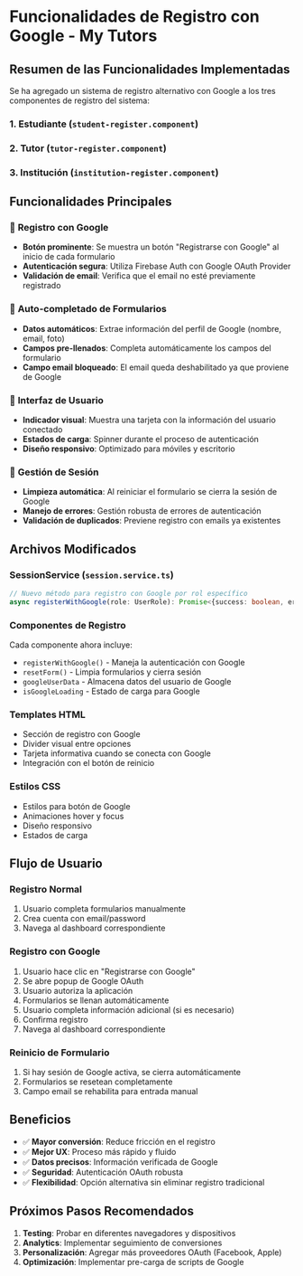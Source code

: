 # Funcionalidades de Registro con Google - My Tutors

## Resumen de las Funcionalidades Implementadas

Se ha agregado un sistema de registro alternativo con Google a los tres componentes de registro del sistema:

### 1. **Estudiante** (`student-register.component`)
### 2. **Tutor** (`tutor-register.component`)  
### 3. **Institución** (`institution-register.component`)

## Funcionalidades Principales

### 🔐 **Registro con Google**
- **Botón prominente**: Se muestra un botón "Registrarse con Google" al inicio de cada formulario
- **Autenticación segura**: Utiliza Firebase Auth con Google OAuth Provider
- **Validación de email**: Verifica que el email no esté previamente registrado

### 📝 **Auto-completado de Formularios**
- **Datos automáticos**: Extrae información del perfil de Google (nombre, email, foto)
- **Campos pre-llenados**: Completa automáticamente los campos del formulario
- **Campo email bloqueado**: El email queda deshabilitado ya que proviene de Google

### 🎨 **Interfaz de Usuario**
- **Indicador visual**: Muestra una tarjeta con la información del usuario conectado
- **Estados de carga**: Spinner durante el proceso de autenticación
- **Diseño responsivo**: Optimizado para móviles y escritorio

### 🔄 **Gestión de Sesión**
- **Limpieza automática**: Al reiniciar el formulario se cierra la sesión de Google
- **Manejo de errores**: Gestión robusta de errores de autenticación
- **Validación de duplicados**: Previene registro con emails ya existentes

## Archivos Modificados

### **SessionService** (`session.service.ts`)
```typescript
// Nuevo método para registro con Google por rol específico
async registerWithGoogle(role: UserRole): Promise<{success: boolean, error?: string, userData?: any}>
```

### **Componentes de Registro**
Cada componente ahora incluye:
- `registerWithGoogle()` - Maneja la autenticación con Google
- `resetForm()` - Limpia formularios y cierra sesión
- `googleUserData` - Almacena datos del usuario de Google
- `isGoogleLoading` - Estado de carga para Google

### **Templates HTML**
- Sección de registro con Google
- Divider visual entre opciones
- Tarjeta informativa cuando se conecta con Google
- Integración con el botón de reinicio

### **Estilos CSS**
- Estilos para botón de Google
- Animaciones hover y focus
- Diseño responsivo
- Estados de carga

## Flujo de Usuario

### **Registro Normal**
1. Usuario completa formularios manualmente
2. Crea cuenta con email/password
3. Navega al dashboard correspondiente

### **Registro con Google**
1. Usuario hace clic en "Registrarse con Google"
2. Se abre popup de Google OAuth
3. Usuario autoriza la aplicación
4. Formularios se llenan automáticamente
5. Usuario completa información adicional (si es necesario)
6. Confirma registro
7. Navega al dashboard correspondiente

### **Reinicio de Formulario**
1. Si hay sesión de Google activa, se cierra automáticamente
2. Formularios se resetean completamente
3. Campo email se rehabilita para entrada manual

## Beneficios

- ✅ **Mayor conversión**: Reduce fricción en el registro
- ✅ **Mejor UX**: Proceso más rápido y fluido
- ✅ **Datos precisos**: Información verificada de Google
- ✅ **Seguridad**: Autenticación OAuth robusta
- ✅ **Flexibilidad**: Opción alternativa sin eliminar registro tradicional

## Próximos Pasos Recomendados

1. **Testing**: Probar en diferentes navegadores y dispositivos
2. **Analytics**: Implementar seguimiento de conversiones
3. **Personalización**: Agregar más proveedores OAuth (Facebook, Apple)
4. **Optimización**: Implementar pre-carga de scripts de Google
